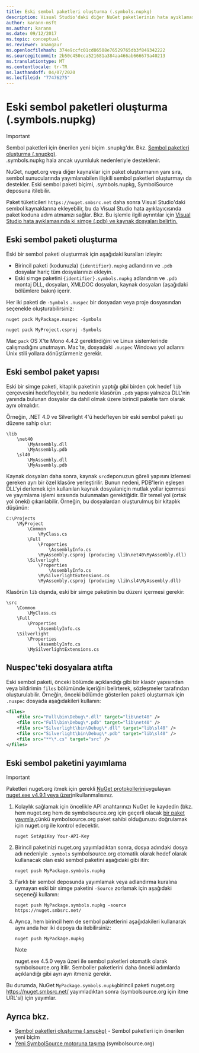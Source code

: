 ```yaml
---
title: Eski sembol paketleri oluşturma (.symbols.nupkg)
description: Visual Studio'daki diğer NuGet paketlerinin hata ayıklamasını desteklemek için yalnızca semboller içeren NuGet paketleri nasıl oluşturulur?
author: karann-msft
ms.author: karann
ms.date: 09/12/2017
ms.topic: conceptual
ms.reviewer: anangaur
ms.openlocfilehash: 374e9ccfc01cd06508e76529765db3f849342222
ms.sourcegitcommit: 2b50c450cca521681a384aa466ab666679a40213
ms.translationtype: MT
ms.contentlocale: tr-TR
ms.lasthandoff: 04/07/2020
ms.locfileid: "77476275"
---
```

# <a name="creating-legacy-symbol-packages-symbolsnupkg"></a>Eski sembol paketleri oluşturma (.symbols.nupkg)

> [!Important]
> Sembol paketleri için önerilen yeni biçim .snupkg'dır. Bkz. [Sembol paketleri oluşturma (.snupkg)](Symbol-Packages-snupkg.md). </br>
> .symbols.nupkg hala ancak uyumluluk nedenleriyle desteklenir.

NuGet, nuget.org veya diğer kaynaklar için paket oluşturmanın yanı sıra, sembol sunucularında yayımlanabilen ilişkili sembol paketleri oluşturmayı da destekler. Eski sembol paketi biçimi, .symbols.nupkg, SymbolSource deposuna itilebilir.

Paket tüketicileri `https://nuget.smbsrc.net` daha sonra Visual Studio'daki sembol kaynaklarına ekleyebilir, bu da Visual Studio hata ayıklayıcısında paket koduna adım atmanızı sağlar. Bkz. Bu işlemle ilgili ayrıntılar için [Visual Studio hata ayıklamasında ki simge (.pdb) ve kaynak dosyaları belirtin.](/visualstudio/debugger/specify-symbol-dot-pdb-and-source-files-in-the-visual-studio-debugger)

## <a name="creating-a-legacy-symbol-package"></a>Eski sembol paketi oluşturma

Eski bir sembol paketi oluşturmak için aşağıdaki kuralları izleyin:

- Birincil paketi (kodunuzla) `{identifier}.nupkg` adlandırın ve `.pdb` dosyalar hariç tüm dosyalarınızı ekleyin.
- Eski simge paketini `{identifier}.symbols.nupkg` adlandırın ve `.pdb` montaj DLL, dosyaları, XMLDOC dosyaları, kaynak dosyaları (aşağıdaki bölümlere bakın) içerir.

Her iki paketi de `-Symbols` `.nuspec` bir dosyadan veya proje dosyasından seçenekle oluşturabilirsiniz:

```cli
nuget pack MyPackage.nuspec -Symbols

nuget pack MyProject.csproj -Symbols
```

Mac `pack` OS X'te Mono 4.4.2 gerektirdiğini ve Linux sistemlerinde çalışmadığını unutmayın. Mac'te, dosyadaki `.nuspec` Windows yol adlarını Unix stili yollara dönüştürmeniz gerekir.

## <a name="legacy-symbol-package-structure"></a>Eski sembol paket yapısı

Eski bir simge paketi, kitaplık paketinin yaptığı gibi birden çok hedef `lib` çerçevesini hedefleyebilir, bu nedenle klasörün `.pdb` yapısı yalnızca DLL'nin yanında bulunan dosyalar da dahil olmak üzere birincil paketle tam olarak aynı olmalıdır.

Örneğin, .NET 4.0 ve Silverlight 4'ü hedefleyen bir eski sembol paketi şu düzene sahip olur:

    \lib
        \net40
            \MyAssembly.dll
            \MyAssembly.pdb
        \sl40
            \MyAssembly.dll
            \MyAssembly.pdb

Kaynak dosyaları daha sonra, kaynak `src`deponuzun göreli yapısını izlemesi gereken ayrı bir özel klasöre yerleştirilir. Bunun nedeni, PDB'lerin eşleşen DLL'yi derlemek için kullanılan kaynak dosyalarıiçin mutlak yollar içermesi ve yayımlama işlemi sırasında bulunmaları gerektiğidir. Bir temel yol (ortak yol öneki) çıkarılabilir. Örneğin, bu dosyalardan oluşturulmuş bir kitaplık düşünün:

    C:\Projects
        \MyProject
            \Common
                \MyClass.cs
            \Full
                \Properties
                    \AssemblyInfo.cs
                \MyAssembly.csproj (producing \lib\net40\MyAssembly.dll)
            \Silverlight
                \Properties
                    \AssemblyInfo.cs
                \MySilverlightExtensions.cs
                \MyAssembly.csproj (producing \lib\sl4\MyAssembly.dll)

Klasörün `lib` dışında, eski bir simge paketinin bu düzeni içermesi gerekir:

    \src
        \Common
            \MyClass.cs
        \Full
            \Properties
                \AssemblyInfo.cs
        \Silverlight
            \Properties
                \AssemblyInfo.cs
            \MySilverlightExtensions.cs

## <a name="referring-to-files-in-the-nuspec"></a>Nuspec'teki dosyalara atıfta

Eski sembol paketi, önceki bölümde açıklandığı gibi bir klasör yapısından veya bildirimin `files` bölümünde içeriğini belirterek, sözleşmeler tarafından oluşturulabilir. Örneğin, önceki bölümde gösterilen paketi oluşturmak için `.nuspec` dosyada aşağıdakileri kullanın:

```xml
<files>
    <file src="Full\bin\Debug\*.dll" target="lib\net40" />
    <file src="Full\bin\Debug\*.pdb" target="lib\net40" />
    <file src="Silverlight\bin\Debug\*.dll" target="lib\sl40" />
    <file src="Silverlight\bin\Debug\*.pdb" target="lib\sl40" />
    <file src="**\*.cs" target="src" />
</files>
```

## <a name="publishing-a-legacy-symbol-package"></a>Eski sembol paketini yayımlama

> [!Important]
> Paketleri nuget.org itmek için gerekli [NuGet protokollerini](../api/nuget-protocols.md)uygulayan [nuget.exe v4.9.1 veya üzeri](https://www.nuget.org/downloads)nikullanmalısınız.

1. Kolaylık sağlamak için öncelikle API anahtarınızı NuGet ile kaydedin (bkz. hem nuget.org hem de symbolsource.org için geçerli olacak [bir paket yayımla,](../nuget-org/publish-a-package.md)çünkü symbolsource.org paket sahibi olduğunuzu doğrulamak için nuget.org ile kontrol edecektir.

    ```cli
    nuget SetApiKey Your-API-Key
    ```

2. Birincil paketinizi nuget.org yayımladıktan sonra, dosya adındaki dosya adı nedeniyle `.symbols` symbolsource.org otomatik olarak hedef olarak kullanacak olan eski sembol paketini aşağıdaki gibi itin:

    ```cli
    nuget push MyPackage.symbols.nupkg
    ```

3. Farklı bir sembol deposunda yayımlamak veya adlandırma kuralına uymayan eski bir simge paketini `-Source` zorlamak için aşağıdaki seçeneği kullanın:

    ```cli
    nuget push MyPackage.symbols.nupkg -source https://nuget.smbsrc.net/
    ```

4. Ayrıca, hem birincil hem de sembol paketlerini aşağıdakileri kullanarak aynı anda her iki depoya da itebilirsiniz:

    ```cli
    nuget push MyPackage.nupkg
    ```

   > [!Note]
   > nuget.exe 4.5.0 veya üzeri ile sembol paketleri otomatik olarak symbolsource.org itilir. Semboller paketlerini daha önceki adımlarda açıklandığı gibi ayrı ayrı itmeniz gerekir.
   
Bu durumda, NuGet `MyPackage.symbols.nupkg`birincil paketi nuget.org https://nuget.smbsrc.net/ yayımladıktan sonra (symbolsource.org için itme URL'si) için yayımlar.

## <a name="see-also"></a>Ayrıca bkz.

* [Sembol paketleri oluşturma (.snupkg)](Symbol-Packages-snupkg.md) - Sembol paketleri için önerilen yeni biçim
* [Yeni SymbolSource motoruna taşıma](https://tripleemcoder.com/2015/10/04/moving-to-the-new-symbolsource-engine/) (symbolsource.org)
